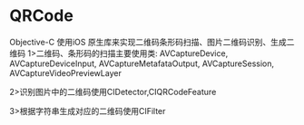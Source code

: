 # QRCode
Objective-C 使用iOS 原生库来实现二维码条形码扫描、图片二维码识别、生成二维码
1>二维码、条形码的扫描主要使用类:
        AVCaptureDevice,
        AVCaptureDeviceInput,
        AVCaptureMetafataOutput,
        AVCaptureSession,
        AVCaptureVideoPreviewLayer

2>识别图片中的二维码使用CIDetector,CIQRCodeFeature

3>根据字符串生成对应的二维码使用CIFilter
